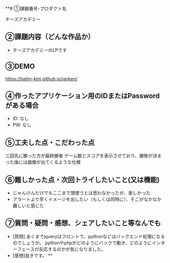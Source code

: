 **# ①課題番号-プロダクト名

チーズアカデミー

## ②課題内容（どんな作品か）

- チーズアカデミーのLPです


## ③DEMO

https://halim-kim.github.io/janken/

## ④作ったアプリケーション用のIDまたはPasswordがある場合

- ID: なし
- PW: なし

## ⑤工夫した点・こだわった点

三回先に勝った方が最終勝者
ゲーム数とスコアを表示させており、勝敗が決まった後には画像が出てくるような仕様

## ⑥難しかった点・次回トライしたいこと(又は機能)

- じゃんけんだけでもここまで頭使うとは思わなかったが、楽しかった
- アラートより早くイメージを出したい（もしくは同時に）、そこがなかなか難しいと感じた

## ⑦質問・疑問・感想、シェアしたいこと等なんでも

- [質問] あくまでjqueryはフロントで、pythonなどはバックエンド処理になるのでしょうか。
pythonやphpがどのようにバックで動き、どのようにインターフェースが反応するのかが気になりました。
- [感想]良きです。
**
